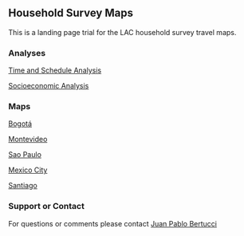 ## Household Survey Maps

This is a landing page trial for the LAC household survey travel maps. 

### Analyses

[Time and Schedule Analysis](https://jpchomp.github.io/od_maps/02_Time_analysis.html)

[Socioeconomic Analysis](https://jpchomp.github.io/od_maps/04_socioeconomic_analysis.html)

### Maps

[Bogotá](https://jpchomp.github.io/od_maps/Bogota_flow_lines.html)

[Montevideo](https://jpchomp.github.io/od_maps/Montevideo_flow_lines.html)

[Sao Paulo](https://jpchomp.github.io/od_maps/SanPablo_flow_lines.html)

[Mexico City](https://jpchomp.github.io/od_maps/Mexico_flow_lines.html)

[Santiago](https://jpchomp.github.io/od_maps/Santiago_flow_lines.html)

### Support or Contact

For questions or comments please contact [Juan Pablo Bertucci](juanpablo222@gmail.com)
